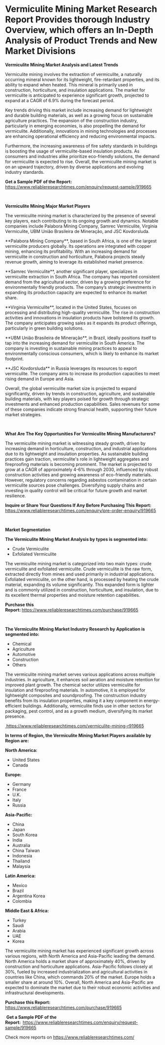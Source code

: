 <p><h1>Vermiculite Mining Market Research Report Provides thorough Industry Overview, which offers an In-Depth Analysis of Product Trends and New Market Divisions</h1></p><p><strong>Vermiculite Mining Market Analysis and Latest Trends</strong></p>
<p><p>Vermiculite mining involves the extraction of vermiculite, a naturally occurring mineral known for its lightweight, fire-retardant properties, and its ability to expand when heated. This mineral is primarily used in construction, horticulture, and insulation applications. The market for vermiculite is anticipated to experience significant growth, projected to expand at a CAGR of 6.9% during the forecast period.</p><p>Key trends driving this market include increasing demand for lightweight and durable building materials, as well as a growing focus on sustainable agriculture practices. The expansion of the construction industry, particularly in emerging economies, is also propelling the demand for vermiculite. Additionally, innovations in mining technologies and processes are enhancing operational efficiency and reducing environmental impacts.</p><p>Furthermore, the increasing awareness of fire safety standards in buildings is boosting the usage of vermiculite-based insulation products. As consumers and industries alike prioritize eco-friendly solutions, the demand for vermiculite is expected to rise. Overall, the vermiculite mining market is on an upward trajectory, driven by diverse applications and evolving industry standards.</p></p>
<p><strong>Get a Sample PDF of the Report:&nbsp;</strong> <a href="https://www.reliableresearchtimes.com/enquiry/request-sample/919665?utm_campaign=2627&utm_medium=2&utm_source=Github&utm_content=ia&utm_term=06032025&utm_id=vermiculite-mining">https://www.reliableresearchtimes.com/enquiry/request-sample/919665</a></p>
<p>&nbsp;</p>
<p><strong>Vermiculite Mining Major Market Players</strong></p>
<p><p>The vermiculite mining market is characterized by the presence of several key players, each contributing to its ongoing growth and dynamics. Notable companies include Palabora Mining Company, Samrec Vermiculite, Virginia Vermiculite, UBM União Brasileira de Mineração, and JSC Kovdorsluda.</p><p>**Palabora Mining Company**, based in South Africa, is one of the largest vermiculite producers globally. Its operations are integrated with copper mining, enhancing its profitability. With an increasing demand for vermiculite in construction and horticulture, Palabora projects steady revenue growth, aiming to leverage its established market presence.</p><p>**Samrec Vermiculite**, another significant player, specializes in vermiculite extraction in South Africa. The company has reported consistent demand from the agricultural sector, driven by a growing preference for environmentally friendly products. The company’s strategic investments in expanding its production capacity are expected to enhance its market share.</p><p>**Virginia Vermiculite**, located in the United States, focuses on processing and distributing high-quality vermiculite. The rise in construction activities and innovations in insulation products have bolstered its growth. The company anticipates growing sales as it expands its product offerings, particularly in green building solutions.</p><p>**UBM União Brasileira de Mineração**, in Brazil, ideally positions itself to tap into the increasing demand for vermiculite in South America. The company is investing in sustainable mining practices to appeal to environmentally conscious consumers, which is likely to enhance its market footprint.</p><p>**JSC Kovdorsluda** in Russia leverages its resources to export vermiculite. The company aims to increase its production capacities to meet rising demand in Europe and Asia.</p><p>Overall, the global vermiculite market size is projected to expand significantly, driven by trends in construction, agriculture, and sustainable building materials, with key players poised for growth through strategic investments and enhanced production capabilities. Sales revenues for some of these companies indicate strong financial health, supporting their future market strategies.</p></p>
<p>&nbsp;</p>
<p><strong>What Are The Key Opportunities For Vermiculite Mining Manufacturers?</strong></p>
<p><p>The vermiculite mining market is witnessing steady growth, driven by increasing demand in horticulture, construction, and industrial applications due to its lightweight and insulation properties. As sustainable building practices gain traction, vermiculite's role in lightweight aggregates and fireproofing materials is becoming prominent. The market is projected to grow at a CAGR of approximately 4-6% through 2030, influenced by robust construction activities and growing awareness of eco-friendly materials. However, regulatory concerns regarding asbestos contamination in certain vermiculite sources pose challenges. Diversifying supply chains and investing in quality control will be critical for future growth and market resilience.</p></p>
<p><strong>Inquire or Share Your Questions If Any Before Purchasing This Report:</strong> <a href="https://www.reliableresearchtimes.com/enquiry/pre-order-enquiry/919665?utm_campaign=2627&utm_medium=2&utm_source=Github&utm_content=ia&utm_term=06032025&utm_id=vermiculite-mining">https://www.reliableresearchtimes.com/enquiry/pre-order-enquiry/919665</a></p>
<p>&nbsp;</p>
<p><strong>Market Segmentation</strong></p>
<p><strong>The Vermiculite Mining Market Analysis by types is segmented into:</strong></p>
<p><ul><li>Crude Vermiculite</li><li>Exfoliated Vermiculite</li></ul></p>
<p><p>The vermiculite mining market is categorized into two main types: crude vermiculite and exfoliated vermiculite. Crude vermiculite is the raw form, extracted directly from mines and used primarily in industrial applications. Exfoliated vermiculite, on the other hand, is processed by heating the crude material, expanding its volume significantly. This expanded form is lighter and is commonly utilized in construction, horticulture, and insulation, due to its excellent thermal properties and moisture retention capabilities.</p></p>
<p><strong>Purchase this Report:&nbsp;</strong><a href="https://www.reliableresearchtimes.com/purchase/919665?utm_campaign=2627&utm_medium=2&utm_source=Github&utm_content=ia&utm_term=06032025&utm_id=vermiculite-mining">https://www.reliableresearchtimes.com/purchase/919665</a></p>
<p>&nbsp;</p>
<p><strong>The Vermiculite Mining Market Industry Research by Application is segmented into:</strong></p>
<p><ul><li>Chemical</li><li>Agriculture</li><li>Automotive</li><li>Construction</li><li>Others</li></ul></p>
<p><p>The vermiculite mining market serves various applications across multiple industries. In agriculture, it enhances soil aeration and moisture retention for improved plant growth. The chemical sector utilizes vermiculite for insulation and fireproofing materials. In automotive, it is employed for lightweight composites and soundproofing. The construction industry benefits from its insulation properties, making it a key component in energy-efficient buildings. Additionally, vermiculite finds use in other sectors for packaging, pest control, and as a growth medium, diversifying its market presence.</p></p>
<p><a href="https://www.reliableresearchtimes.com/vermiculite-mining-r919665?utm_campaign=2627&utm_medium=2&utm_source=Github&utm_content=ia&utm_term=06032025&utm_id=vermiculite-mining">&nbsp;https://www.reliableresearchtimes.com/vermiculite-mining-r919665</a></p>
<p><strong>In terms of Region, the Vermiculite Mining Market Players available by Region are:</strong></p>
<p>
    <p> <strong> North America: </strong>
        <ul>
            <li>United States</li>
            <li>Canada</li>
        </ul>
        </p> 
    <p> <strong> Europe: </strong>
        <ul>
            <li>Germany</li>
            <li>France</li>
            <li>U.K.</li>
            <li>Italy</li>
            <li>Russia</li>
        </ul>
        </p> 
    <p> <strong> Asia-Pacific: </strong>
        <ul>
            <li>China</li>
            <li>Japan</li>
            <li>South Korea</li>
            <li>India</li>
            <li>Australia</li>
            <li>China Taiwan</li>
            <li>Indonesia</li>
            <li>Thailand</li>
            <li>Malaysia</li>
        </ul>
        </p> 
    <p> <strong> Latin America: </strong>
        <ul>
            <li>Mexico</li>
            <li>Brazil</li>
            <li>Argentina Korea</li>
            <li>Colombia</li>
        </ul>
        </p> 
    <p> <strong> Middle East & Africa: </strong>
        <ul>
            <li>Turkey</li>
            <li>Saudi</li>
            <li>Arabia</li>
            <li>UAE</li>
            <li>Korea</li>
        </ul>
    </p>
    </p>
<p><p>The vermiculite mining market has experienced significant growth across various regions, with North America and Asia-Pacific leading the demand. North America holds a market share of approximately 40%, driven by construction and horticulture applications. Asia-Pacific follows closely at 30%, fueled by increased industrialization and agricultural activities in countries like China, which commands 20% of the market. Europe holds a smaller share at around 10%. Overall, North America and Asia-Pacific are expected to dominate the market due to their robust economic activities and infrastructural developments.</p></p>
<p><strong>Purchase this Report: </strong><a href="https://www.reliableresearchtimes.com/purchase/919665?utm_campaign=2627&utm_medium=2&utm_source=Github&utm_content=ia&utm_term=06032025&utm_id=vermiculite-mining">https://www.reliableresearchtimes.com/purchase/919665</a></p>
<p>&nbsp;<strong>Get a Sample PDF of the Report:&nbsp;&nbsp;</strong><a href="https://www.reliableresearchtimes.com/enquiry/request-sample/919665?utm_campaign=2627&utm_medium=2&utm_source=Github&utm_content=ia&utm_term=06032025&utm_id=vermiculite-mining">https://www.reliableresearchtimes.com/enquiry/request-sample/919665</a></p>
<p><strong></strong></p>
<p>Check more reports on <a href="https://www.reliableresearchtimes.com/?utm_campaign=2627&utm_medium=2&utm_source=Github&utm_content=ia&utm_term=06032025&utm_id=vermiculite-mining">https://www.reliableresearchtimes.com/</a></p>